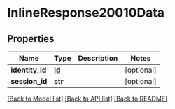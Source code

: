 # InlineResponse20010Data

## Properties
Name | Type | Description | Notes
------------ | ------------- | ------------- | -------------
**identity_id** | [**Id**](Id.md) |  | [optional] 
**session_id** | **str** |  | [optional] 

[[Back to Model list]](../README.md#documentation-for-models) [[Back to API list]](../README.md#documentation-for-api-endpoints) [[Back to README]](../README.md)


